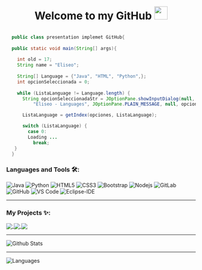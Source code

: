 <h1 align="center">Welcome to my GitHub <img src="https://media.giphy.com/media/hvRJCLFzcasrR4ia7z/giphy.gif" width="35"></h1>

```java

  public class presentation implemet GitHub{
  
  public static void main(String[] args){
  
    int old = 17;
    String name = "Eliseo";
    
    String[] Language = {"Java", "HTML", "Python",};
    int opcionSeleccionada = 0;
    
    while (ListaLanguage != Language.length) {
      String opcionSeleccionadaStr = JOptionPane.showInputDialog(null, "Programs studied:",
          "Eliseo - Languages", JOptionPane.PLAIN_MESSAGE, null, opciones, Language[0]).toString();

      ListaLanguage = getIndex(opciones, ListaLanguage);

      switch (ListaLanguage) {
        case 0:
        Loading ...
          break;
   }
  }
```

### Languages and Tools 🛠:

![Java](http://img.shields.io/badge/-Java-5B4638?style=flat-square&logo=java&logoColor=ffffff)
![Python](http://img.shields.io/badge/-Python-3776AB?style=flat-square&logo=python&logoColor=ffffff)
![HTML5](https://img.shields.io/badge/-HTML5-%23E44D27?style=flat-square&logo=html5&logoColor=ffffff)
![CSS3](https://img.shields.io/badge/-CSS3-%231572B6?style=flat-square&logo=css3)
![Bootstrap](https://img.shields.io/badge/-Bootstrap-563D7C?style=flat-square&logo=Bootstrap)
![Nodejs](https://img.shields.io/badge/-Nodejs-339933?style=flat-square&logo=Node.js&logoColor=ffffff)
![GitLab](https://img.shields.io/badge/-GitLab-FCA121?style=flat-square&logo=gitlab)
![GitHub](https://img.shields.io/badge/-GitHub-181717?style=flat-square&logo=github)
![VS Code](http://img.shields.io/badge/-VS%20Code-007ACC?style=flat-square&logo=visual-studio-code&logoColor=ffffff)
![Eclipse-IDE](http://img.shields.io/badge/-Eclipse-2C2255?style=flat-square&logo=eclipse&logoColor=ffffff)

---

### My Projects ✨:
  
<a href="https://github.com/MrUniverse44/GuardianRFTB2">
  <img align="center" src="https://github-readme-stats.vercel.app/api/pin/?username=MrUniverse44&repo=GuardianRFTB2&theme=tokyonight" />
</a>

<a href="https://github.com/MrUniverse44/PixelSkScoreboard">
 <img align="center" src="https://github-readme-stats.vercel.app/api/pin/?username=MrUniverse44&repo=PixelSkScoreboard&theme=tokyonight" />
</a>

<a href="https://github.com/MrUniverse44/PixelMOTD">
 <img align="center" src="https://github-readme-stats.vercel.app/api/pin/?username=MrUniverse44&repo=PixelMOTD&theme=tokyonight" />
</a>

---


![Github Stats](https://github-readme-stats.vercel.app/api?username=MrUniverse44&show_icons=true&theme=react)

---

![Languages](https://github-readme-stats.vercel.app/api/top-langs/?username=MrUniverse44&layout=compact&theme=react)
